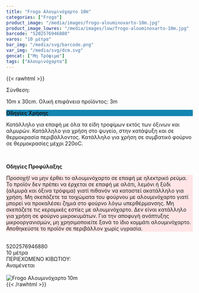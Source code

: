 ```yaml
---
title: "Frogo Αλουμινόχαρτο 10m"
categories: ["Frogo"]
product_image: "/media/images/frogo-alouminoxarto-10m.jpg"
product_image_lowres: "/media/images/low/frogo-alouminoxarto-10m.jpg"
barcode: "5202576946880"
varos: "10 μέτρα"
bar_img: "/media/svg/barcode.png"
var_img: "/media/svg/dcm.svg"
gencat: ["Μη Τρόφιμα"]
tags: ["Αλουμινόχαρτα"]
---
```

{{< rawhtml >}}
<div class="product">
<div id="sistatika">Σύνθεση:</div>
<p>10m x 30cm. Ολική επιφάνεια προϊόντος: 3m</p>
<p class="pgend
" style="
    background: #1484b1;
"><b>Οδηγίες Χρήσης</b></p>
<p class="pgray">
    Κατάλληλο για επαφή με όλα τα είδη τροφίμων εκτός των όξινων και αλμυρών.
    Κατάλληλο για χρήση στο ψυγείο, στην κατάψυξη και σε θερμοκρασία περιβάλλοντος.
    Κατάλληλο για χρήση σε συμβατικό φούρνο σε θερμοκρασίες μέχρι 220οC.
</p><br>

<p class="pdanger
"><b>Οδηγίες Προφύλαξης</b></p>
<p class="pgray
" style="
    background: #ffe5e5;
">
    Προσοχή! να μην έρθει το αλουμινόχαρτο σε επαφή με ηλεκτρικό ρεύμα.
    Το προϊόν δεν πρέπει να έρχεται σε επαφή με αλάτι, λεμόνι ή ξύδι (αλμυρά και όξινα τρόφιμα) γιατί πιθανόν να καταστεί ακατάλληλο για χρήση.
    Μη σκεπάζετε τα τοιχώματα του φούρνου με αλουμινόχαρτο γιατί μπορεί να προκαλέσει ζημιά στο φούρνο λόγω υπερθέρμανσης.
    Μη σκεπάζετε τις κεραμικές εστίες με αλουμινόχαρτο.
    Δεν είναι κατάλληλο για χρήση σε φούρνο μικροκυμάτων.
    Για την αποφυγή ανάπτυξης μικροοργανισμών, μη χρησιμοποιείτε ξανά το ίδιο κομμάτι αλουμινόχαρτο.
    Αποθηκεύστε το προϊόν σε περιβάλλον χωρίς υγρασία.
</p><br><div id="barcode"><div id="barimage1"></div><span id="bartext">5202576946880</span></div><div id="varos"><div id="dimimg">
  </div><span id="varostext">10 μέτρα</span></div><div id="kivotio">ΠΕΡΙΕΧΟΜΕΝΟ ΚΙΒΩΤΙΟΥ:<br>Αναμένεται</div><br><div class="pimg"><img alt="Frogo Αλουμινόχαρτο 10m" title="Frogo Αλουμινόχαρτο 10m" src="/media/images/frogo-alouminoxarto-10m.jpg"></div></div>
{{< /rawhtml >}}